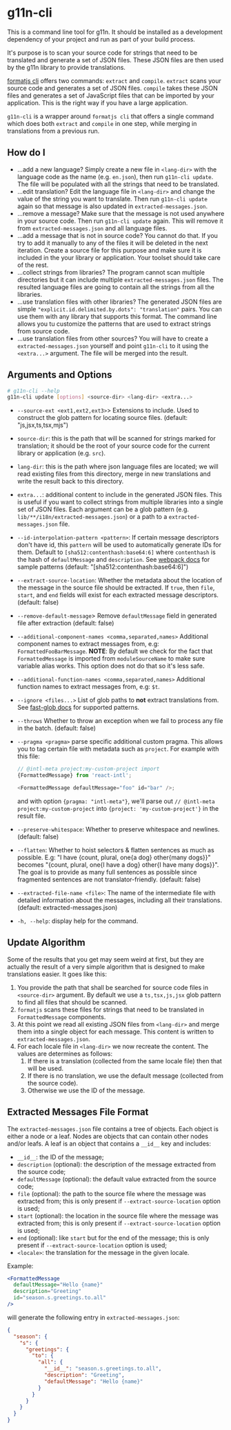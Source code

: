 # g11n-cli

This is a command line tool for g11n. It should be installed as a
development dependency of your project and run as part of your build
process.

It's purpose is to scan your source code for strings that need to be
translated and generate a set of JSON files. These JSON files are then used by
the g11n library to provide translations.

[formatjs cli](https://formatjs.io/docs/tooling/cli/) offers two commands:
`extract` and `compile`. `extract` scans your source code and generates a set
of JSON files. `compile` takes these JSON files and generates a set of
JavaScript files that can be imported by your application. This is the
right way if you have a large application.

`g11n-cli` is a wrapper around `formatjs cli` that offers a single command
which does both `extract` and `compile` in one step, while merging in
translations from a previous run.

## How do I

- ...add a new language? Simply create a new file in `<lang-dir>` with the
  language code as the name (e.g. `en.json`), then run `g11n-cli update`. The
  file will be populated with all the strings that need to be translated.
- ...edit translation? Edit the language file in `<lang-dir>` and change the
  value of the string you want to translate. Then run `g11n-cli update` again
  so that message is also updated in `extracted-messages.json`.
- ...remove a message? Make sure that the message is not used anywhere
  in your source code. Then run `g11n-cli update` again. This will remove it
  from `extracted-messages.json` and all language files.
- ...add a message that is not in source code? You cannot do that. If you try
  to add it manually to any of the files it will be deleted in the next
  iteration. Create a source file for this purpose and make sure it is
  included in the your library or application. Your toolset should take
  care of the rest.
- ...collect strings from libraries? The program cannot scan multiple
  directories but it can include multiple `extracted-messages.json` files.
  The resulted language files are going to contain all the strings from all
  the libraries.
- ...use translation files with other libraries? The generated JSON files
  are simple `"explicit.id.delimited.by.dots": "translation"` pairs. You
  can use them with any library that supports this format. The command
  line allows you tu customize the patterns that are used to extract
  strings from source code.
- ...use translation files from other sources? You will have to create a
  `extracted-messages.json` yourself and point `g11n-cli` to it using the
  `<extra...>` argument. The file will be merged into the result.

## Arguments and Options

```bash
# g11n-cli --help
g11n-cli update [options] <source-dir> <lang-dir> <extra...>
```

- `--source-ext <ext1,ext2,ext3>`> Extensions to include. Used to construct
  the glob pattern for locating source files. (default: "js,jsx,ts,tsx,mjs")
- `source-dir`: this is the path that will be scanned for strings marked for
  translation; it should be the root of your source code for the current
  library or application (e.g. `src`).
- `lang-dir`: this is the path where json language files are located; we
  will read existing files from this directory, merge in new translations
  and write the result back to this directory.
- `extra...`: additional content to include in the generated JSON files.
  This is useful if you want to collect strings from multiple libraries
  into a single set of JSON files. Each argument can be a glob pattern (e.g.
  `lib/**/i18n/extracted-messages.json`) or a path to a
  `extracted-messages.json` file.
- `--id-interpolation-pattern <pattern>`: If certain message descriptors don't
  have id, this `pattern` will be used to automatically generate IDs for them.
  Default to `[sha512:contenthash:base64:6]` where `contenthash` is the hash of
  `defaultMessage` and `description`. See
  [webpack docs](https://github.com/webpack/loader-utils#interpolatename)
  for sample patterns (default: "[sha512:contenthash:base64:6]")
- `--extract-source-location`: Whether the metadata about the location of the
  message in the source file should be extracted. If `true`, then `file`,
  `start`, and `end` fields will exist for each extracted message descriptors.
  (default: false)
- `--remove-default-message`> Remove `defaultMessage` field in generated file
  after extraction (default: false)
- `--additional-component-names <comma,separated,names>`  Additional component
  names to extract messages from, e.g: `FormattedFooBarMessage`. **NOTE**: By
  default we check for the fact that `FormattedMessage` is imported from
  `moduleSourceName` to make sure variable alias works. This option does not do
  that so it's less safe.
- `--additional-function-names <comma,separated,names>` Additional function
  names to extract messages from, e.g: `$t`.
- `--ignore <files...>` List of glob paths to **not** extract translations
  from. See [fast-glob docs](https://www.npmjs.com/package/fast-glob) for
  supported patterns.
- `--throws` Whether to throw an exception when we fail to process any file
  in the batch. (default: false)
- `--pragma <pragma>` parse specific additional custom pragma.
  This allows you to tag certain file with metadata such as `project`.
  For example with this file:
  
  ```js
  // @intl-meta project:my-custom-project import
  {FormattedMessage} from 'react-intl';

  <FormattedMessage defaultMessage="foo" id="bar" />;
  ```

  and with option `{pragma: "intl-meta"}`, we'll parse out
  `// @intl-meta project:my-custom-project` into
  `{project: 'my-custom-project'}` in the result file.
- `--preserve-whitespace`: Whether to preserve whitespace and newlines.
  (default: false)
- `--flatten`: Whether to hoist selectors & flatten sentences as much as
  possible. E.g: "I have {count, plural, one{a dog} other{many dogs}}" becomes
  "{count, plural, one{I have a dog} other{I have many dogs}}". The goal is to
  provide as many full sentences as possible since fragmented sentences are not
  translator-friendly. (default: false)
- `--extracted-file-name <file>`: The name of the intermediate file with
  detailed information about the messages, including all their translations.
  (default: extracted-messages.json)
- `-h, --help`: display help for the command.

## Update Algorithm

Some of the results that you get may seem weird at first, but they are
actually the result of a very simple algorithm that is designed to make
translations easier. It goes like this:

1. You provide the path that shall be searched for source code files
   in `<source-dir>` argument. By default we use a `ts,tsx,js,jsx` glob
   pattern to find all files that should be scanned.
2. `formatjs` scans these files for strings that need to be translated
   in `FormattedMessage` components.
3. At this point we read all existing JSON files from `<lang-dir>` and
   merge them into a single object for each message. This content
   is written to `extracted-messages.json`.
4. For each locale file in `<lang-dir>` we now recreate the content. The values
   are determines as follows:
   1. If there is a translation (collected from the same locale file) then that
      will be used.
   2. If there is no translation, we use the default message (collected from the
      source code).
   3. Otherwise we use the ID of the message.

## Extracted Messages File Format

The `extracted-messages.json` file contains a tree of objects. Each object
is either a node or a leaf. Nodes are objects that can contain other nodes
and/or leafs. A leaf is an object that contains a `__id__` key and includes:

- `__id__`: the ID of the message;
- `description` (optional): the description of the message extracted from the
  source code;
- `defaultMessage` (optional): the default value extracted from the
  source code;
- `file` (optional): the path to the source file where the message was
  extracted from; this is only present if `--extract-source-location` option is
  used;
- `start` (optional): the location in the source file where the message was
  extracted from; this is only present if `--extract-source-location` option is
  used;
- `end` (optional): like `start` but for the end of the message; this is only
  present if `--extract-source-location` option is used;
- `<locale>`: the translation for the message in the given locale.

Example:

```jsx
<FormattedMessage
  defaultMessage="Hello {name}"
  description="Greeting"
  id="season.s.greetings.to.all"
/>
```

will generate the following entry in `extracted-messages.json`:

```json
{
  "season": {
    "s": {
      "greetings": {
        "to": {
          "all": {
            "__id__": "season.s.greetings.to.all",
            "description": "Greeting",
            "defaultMessage": "Hello {name}"
          }
        }
      }
    }
  }
}
```
